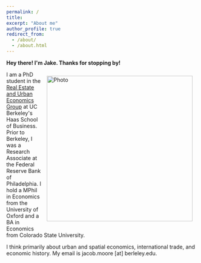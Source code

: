 ```yaml
---
permalink: /
title: 
excerpt: "About me"
author_profile: true
redirect_from: 
  - /about/
  - /about.html
---
```


**Hey there! I'm Jake. Thanks for stopping by!**

<img align="right" src="https://jacobhmoore.github.io/images/IMG_0015.jpg" alt="Photo" style="width: 385px; border-radius: 10px; padding: 12px 12px 12px 12px"/>


I am a PhD student in the [Real Estate and Urban Economics Group](https://haas.berkeley.edu/realestate/) at UC Berkeley's Haas School of Business. Prior to Berkeley, I was a Research Associate at the Federal Reserve Bank of Philadelphia. I hold a MPhil in Economics from the University of Oxford and a BA in Economics from Colorado State University.

I think primarily about urban and spatial economics, international trade, and economic history. My email is jacob.moore [at] berleley.edu.
